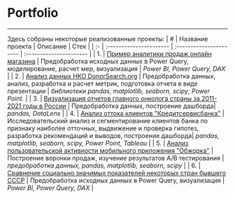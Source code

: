 # Portfolio
***
Здесь собраны некоторые реализованные проекты:
| # | Название проекта | Описание | Стек | 
| :- | :---------------------- | :---------------------- | :---------------------- |
| 1. | [Пример аналитики продаж онлайн магазина](https://github.com/IGOR-M97/Portfolio/tree/main/PowerBI_%D0%90%D0%BD%D0%B0%D0%BB%D0%B8%D1%82%D0%B8%D0%BA%D0%B0_%D0%BF%D1%80%D0%BE%D0%B4%D0%B0%D0%B6_%D0%BE%D0%BD%D0%BB%D0%B0%D0%B9%D0%BD_%D0%BC%D0%B0%D0%B3%D0%B0%D0%B7%D0%B8%D0%BD%D0%B0) | Предобработка исходных данных в Power Query, моделирование, расчет мер, визуализация | *Power BI, Power Query, DAX* |
| 2. | [Анализ данных НКО DonorSearch.org](https://github.com/IGOR-M97/Portfolio/tree/main/DonorSearch) |  Предобработка данных, анализ, разработка и расчет метрик, подготовка отчета в виде презентации | *библиотеки pandas, matplotlib, seaborn, scipy; Power Point.* |
| 3. | [Визуализация отчетов главного онколога страны за 2011-2021 годы в России](https://github.com/IGOR-M97/Portfolio/tree/main/Onkology_Russia) | Предобработка данных, построение дашборда| *pandas, DataLens* |
| 4. | [Анализ оттока клиентов "Кредитсервисбанка"](https://github.com/IGOR-M97/Portfolio/tree/main/KreditserviceBank) | Исследовательский анализ и сегментирование клиентов банка по признаку наиболее отточных, выдвижение и проверка гипотез, разработка рекомендаций и выводов, построение дашборда| *pandas, matplotlib, seaborn, scipy, Power Point, Tableau* |
| 5. | [Анализ пользовательской активности мобильного приложения "Обжорка"](https://github.com/IGOR-M97/Portfolio/tree/main/App%20%22Obzhorka%22) | Построение воронки продаж, изучение результатов А/В тестирования | *предобработка данных, pandas, matplotlib, seaborn, scipy* |
| 6. | [Сравнение социально значимых показателей некоторых стран бывшего СССР](https://github.com/IGOR-M97/Portfolio/tree/main/Example_PowerBI) | Предобработка исходных данных в Power Query, визуализация | *Power BI, Power Query, DAX* |

